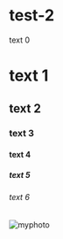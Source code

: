 # test-2
text 0
# text 1
## text 2
### text 3
#### text 4
##### text 5
###### text 6
![myphoto](https://encrypted-tbn0.gstatic.com/images?q=tbn:ANd9GcQJspELqK_DSc0f4vapC83KT0szMX4XX1r1xg&s)
